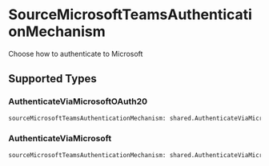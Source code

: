 # SourceMicrosoftTeamsAuthenticationMechanism

Choose how to authenticate to Microsoft


## Supported Types

### AuthenticateViaMicrosoftOAuth20

```python
sourceMicrosoftTeamsAuthenticationMechanism: shared.AuthenticateViaMicrosoftOAuth20 = /* values here */
```

### AuthenticateViaMicrosoft

```python
sourceMicrosoftTeamsAuthenticationMechanism: shared.AuthenticateViaMicrosoft = /* values here */
```


